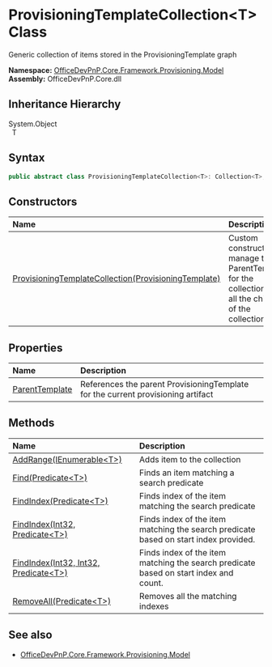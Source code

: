 # ProvisioningTemplateCollection&lt;T&gt; Class
 Generic collection of items stored in the ProvisioningTemplate graph   

**Namespace:** [OfficeDevPnP.Core.Framework.Provisioning.Model](OfficeDevPnP.Core.Framework.Provisioning.Model.md)  
**Assembly:** OfficeDevPnP.Core.dll  
## Inheritance Hierarchy
System.Object  
&ensp;T  
## Syntax
```C#
public abstract class ProvisioningTemplateCollection<T>: Collection<T>, IProvisioningTemplateDescendant where T : BaseModel
```
## Constructors
|**Name**|**Description**|
|:-----|:-----|
| [ProvisioningTemplateCollection(ProvisioningTemplate)](OfficeDevPnP.Core.Framework.Provisioning.Model.ProvisioningTemplateCollection_cdcab78f.ctor1.md) | Custom constructor to manage the ParentTemplate for the collection and all the children of the collection 
## Properties
|**Name**|**Description**|
|:-----|:-----|
| [ParentTemplate](OfficeDevPnP.Core.Framework.Provisioning.Model.ProvisioningTemplateCollection_cdcab78f.ParentTemplate.md) | References the parent ProvisioningTemplate for the current provisioning artifact
## Methods
|**Name**|**Description**|
|:-----|:-----|
| [AddRange(IEnumerable&lt;T&gt;)](OfficeDevPnP.Core.Framework.Provisioning.Model.ProvisioningTemplateCollection_cdcab78f.c9396447.md) | Adds item to the collection
| [Find(Predicate&lt;T&gt;)](OfficeDevPnP.Core.Framework.Provisioning.Model.ProvisioningTemplateCollection_cdcab78f.a3f4e88c.md) | Finds an item matching a search predicate
| [FindIndex(Predicate&lt;T&gt;)](OfficeDevPnP.Core.Framework.Provisioning.Model.ProvisioningTemplateCollection_cdcab78f.da089b2f.md) | Finds index of the item matching the search predicate
| [FindIndex(Int32, Predicate&lt;T&gt;)](OfficeDevPnP.Core.Framework.Provisioning.Model.ProvisioningTemplateCollection_cdcab78f.a0b9537a.md) | Finds index of the item matching the search predicate based on start index provided.
| [FindIndex(Int32, Int32, Predicate&lt;T&gt;)](OfficeDevPnP.Core.Framework.Provisioning.Model.ProvisioningTemplateCollection_cdcab78f.d0beeaa1.md) | Finds index of the item matching the search predicate based on start index and count.
| [RemoveAll(Predicate&lt;T&gt;)](OfficeDevPnP.Core.Framework.Provisioning.Model.ProvisioningTemplateCollection_cdcab78f.519f9e70.md) | Removes all the matching indexes
## See also
- [OfficeDevPnP.Core.Framework.Provisioning.Model](OfficeDevPnP.Core.Framework.Provisioning.Model.md)
